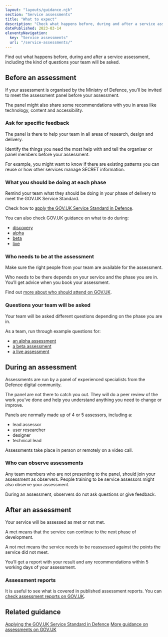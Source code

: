 ```yaml
---
layout: "layouts/guidance.njk"
section: "Service assessments"
title: "What to expect"
description: "Check what happens before, during and after a service assessment. Remind your team of what they need to do and questions they might be asked."
datePublished: 2023-03-14
eleventyNavigation:
  key: "Service assessments"
  url: "/service-assessments/"
---
```


Find out what happens before, during and after a service assessment, including the kind of questions your team will be asked. 

## Before an assessment

If your assessment is organised by the Ministry of Defence, you’ll be invited to meet the assessment panel before your assessment.  

The panel might also share some recommendations with you in areas like technology, content and accessibility. 

### Ask for specific feedback

The panel is there to help your team in all areas of research, design and delivery. 

Identify the things you need the most help with and tell the organiser or panel members before your assessment. 

For example, you might want to know if there are existing patterns you can reuse or how other services manage SECRET information.


### What you should be doing at each phase

Remind your team what they should be doing in your phase of delivery to meet the GOV.UK Service Standard. 

Check how to [apply the GOV.UK Service Standard in Defence](/meet-the-standard/). 

You can also check GOV.UK guidance on what to do during:

- [discovery](https://www.gov.uk/service-manual/agile-delivery/how-the-discovery-phase-works)
- [alpha](https://www.gov.uk/service-manual/agile-delivery/how-the-alpha-phase-works) 
- [beta](https://www.gov.uk/service-manual/agile-delivery/how-the-beta-phase-works) 
- [live](https://www.gov.uk/service-manual/agile-delivery/how-the-live-phase-works)

### Who needs to be at the assessment

Make sure the right people from your team are available for the assessment. 

Who needs to be there depends on your service and the phase you are in. You’ll get advice when you book your assessment. 

Find out [more about who should attend on GOV.UK](https://www.gov.uk/service-manual/service-assessments/book-a-service-assessment#who-should-attend-the-assessment).

### Questions your team will be asked 

Your team will be asked different questions depending on the phase you are in.  

As a team, run through example questions for:

- [an alpha assessment](/service-assessments/what-to-expect/questions-in-an-alpha-assessment)
- [a beta assessment](/service-assessments/what-to-expect/questions-in-a-beta-assessment)
- [a live assessment](/service-assessments/what-to-expect/questions-in-a-live-assessment)


## During an assessment 

Assessments are run by a panel of experienced specialists from the Defence digital community. 

The panel are not there to catch you out. They will do a peer review of the work you’ve done and help you understand anything you need to change or improve.

Panels are normally made up of 4 or 5 assessors, including a:

- lead assessor
- user researcher 
- designer
- technical lead

Assessments take place in person or remotely on a video call.  

### Who can observe assessments

Any team members who are not presenting to the panel, should join your assessment as observers. People training to be service assessors might also observe your assessment.

During an assessment, observers do not ask questions or give feedback.


## After an assessment 

Your service will be assessed as met or not met.

A met means that the service can continue to the next phase of development. 

A not met means the service needs to be reassessed against the points the service did not meet.

You’ll get a report with your result and any recommendations within 5 working days of your assessment. 

### Assessment reports

It is useful to see what is covered in published assessment reports. You can [check assessment reports on GOV.UK](https://www.gov.uk/service-standard-reports).


## Related guidance

[Applying the GOV.UK Service Standard in Defence](https://servicemanual.digital.mod.uk/meet-the-standard/)
[More guidance on assessments on GOV.UK](https://www.gov.uk/service-manual/service-assessments/how-service-assessments-work)

